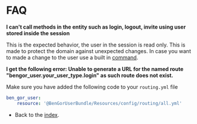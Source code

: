 # FAQ

**I can't call methods in the entity such as login, logout, invite using user stored inside the session**

This is the expected behavior, the user in the session is read only. This is made to protect the domain against 
unexpected changes. In case you want to made a change to the user use a built in [command](commands.md).


**I get the following error: Unable to generate a URL for the named route "bengor_user.your_user_type.login"
as such route does not exist.**

Make sure you have added the following code to your `routing.yml` file

```yml
ben_gor_user:
    resource: '@BenGorUserBundle/Resources/config/routing/all.yml'
```

- Back to the [index](index.md).
